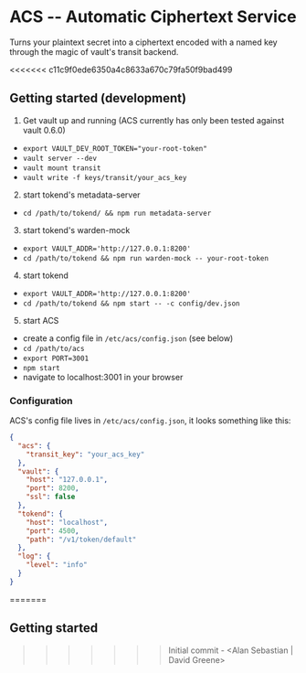 # ACS -- Automatic Ciphertext Service
Turns your plaintext secret into a ciphertext encoded with a named key through the magic of vault's transit backend.

<<<<<<< c11c9f0ede6350a4c8633a670c79fa50f9bad499
## Getting started (development)

1. Get vault up and running (ACS currently has only been tested against vault 0.6.0)
  * `export VAULT_DEV_ROOT_TOKEN="your-root-token"`
  * `vault server --dev`
  * `vault mount transit`
  * `vault write -f keys/transit/your_acs_key`
2. start tokend's metadata-server
  * `cd /path/to/tokend/ && npm run metadata-server`
3. start tokend's warden-mock
  * `export VAULT_ADDR='http://127.0.0.1:8200'`
  * `cd /path/to/tokend && npm run warden-mock -- your-root-token`
4. start tokend
  * `export VAULT_ADDR='http://127.0.0.1:8200'`
  * `cd /path/to/tokend && npm start -- -c config/dev.json`
5. start ACS
  * create a config file in `/etc/acs/config.json` (see below)
  * `cd /path/to/acs`
  * `export PORT=3001`
  * `npm start`
  * navigate to localhost:3001 in your browser

### Configuration

ACS's config file lives in `/etc/acs/config.json`, it looks something like this:

```json
{
  "acs": {
    "transit_key": "your_acs_key"
  },
  "vault": {
    "host": "127.0.0.1",
    "port": 8200,
    "ssl": false
  },
  "tokend": {
    "host": "localhost",
    "port": 4500,
    "path": "/v1/token/default"
  },
  "log": {
    "level": "info"
  }
}
```
=======
## Getting started
>>>>>>> Initial commit - <Alan Sebastian | David Greene>
